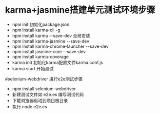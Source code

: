 # karma+jasmine搭建单元测试环境步骤
- npm init   初始化package.json
- npm install karma-cli -g
- npm install karma --save-dev  全局安装
- npm install karma-jasmine --save-dev 
- npm install karma-chrome-launcher --save-dev
- npm install jasmine-core --save-dev
- npm install karma-coverage
- karma init 初始化karma配置文件karma.conf.js
- karma start  开始测试

#selenium-webdriver 进行e2e测试步骤
- npm install selenium-webdriver
- 新建测试文件如 e2e.es 编写测试代码
- 下载浏览器驱动到项目根目录
- 执行 node e2e.es